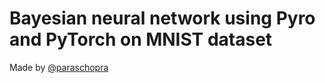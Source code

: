 # Bayesian neural network using Pyro and PyTorch on MNIST dataset

Made by [@paraschopra](https://twitter.com/paraschopra)
